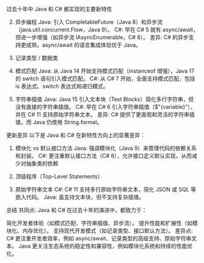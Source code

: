 

过去十年中 Java 和 C# 都实现的主要新特性



2. 异步编程
   Java:
   引入 CompletableFuture（Java 8）和异步流（java.util.concurrent.Flow，Java 9）。
   C#:
   早在 C# 5 就有 async/await，但进一步增强（如异步流 IAsyncEnumerable，C# 8）。
   差异:
   C# 的异步支持更成熟，async/await 的语言集成体验优于 Java。

3. 记录类型 / 数据类

4. 模式匹配
   Java:
   从 Java 14 开始支持模式匹配（instanceof 增强），Java 17 的 switch 语句引入模式匹配。
   C#:
   从 C# 7 开始，全面支持模式匹配，包括 is 表达式、switch 表达式和递归模式。

5. 字符串插值
   Java:
   Java 15 引入文本块（Text Blocks）简化多行字符串，但没有直接的字符串插值。
   C#:
   早在 C# 6 引入字符串插值（$"{variable}"），并在 C# 11 支持原始字符串文本。
   差异:
   C# 提供了更直观和灵活的字符串插值，而 Java 仍使用 String.format。



更新差异
以下是 Java 和 C# 在新特性方向上的显著差异：

1. 模块化 vs 默认接口方法
   Java:
   强调模块化（Java 9）来管理代码的依赖关系和封装。
   C#:
   更注重默认接口方法（C# 8），允许接口定义默认实现，从而减少对抽象类的依赖
3. 顶级程序（Top-Level Statements）

6. 原始字符串文本
   C#:
   C# 11 支持多行原始字符串文本，简化 JSON 或 SQL 等嵌入代码。
   Java:
   虽支持文本块，但不支持复杂插值。


总结
共同点:
Java 和 C# 在过去十年的演进中，都致力于：

简化开发者体验（如模式匹配、字符串插值、异步流）。
提升性能和扩展性（如模块化、内存优化）。
支持现代开发模式（如记录类型、接口默认方法）。
差异点:
C# 更注重开发者效率，例如 async/await、记录类型的高级支持、原始字符串文本。
Java 更关注生态系统的稳定性和兼容性，例如模块化系统和持续的性能优化。